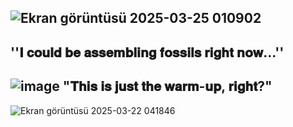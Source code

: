![Ekran görüntüsü 2025-03-25 010902](https://github.com/user-attachments/assets/78921255-15f6-4271-a0c3-1b02874ea0e4)
--------------------
''𝐈 𝐜𝐨𝐮𝐥𝐝 𝐛𝐞 𝐚𝐬𝐬𝐞𝐦𝐛𝐥𝐢𝐧𝐠 𝐟𝐨𝐬𝐬𝐢𝐥𝐬 𝐫𝐢𝐠𝐡𝐭 𝐧𝐨𝐰...''
--------------------
![image](https://github.com/user-attachments/assets/4e65d2b1-c89f-462a-bd1b-3d56a9cef55a)
"𝐓𝐡𝐢𝐬 𝐢𝐬 𝐣𝐮𝐬𝐭 𝐭𝐡𝐞 𝐰𝐚𝐫𝐦-𝐮𝐩, 𝐫𝐢𝐠𝐡𝐭?"
--------------------
![Ekran görüntüsü 2025-03-22 041846](https://github.com/user-attachments/assets/10048eb1-1ce6-4166-b182-fcc9ddb15120)


